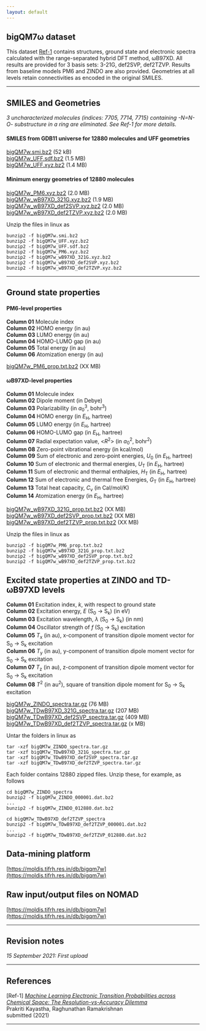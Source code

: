 ```yaml
---
layout: default
---
```


## bigQM7&omega; dataset

This dataset [Ref-1]() contains structures, ground state and electronic spectra calculated with the range-separated hybrid DFT method, &omega;B97XD. All results are provided for 3 basis sets: 3-21G, def2SVP, def2TZVP. Results from baseline models PM6 and ZINDO are also provided. Geometries at all levels retain connectivities as encoded in the original SMILES. 

***

## SMILES and Geometries

_3 uncharacterized molecules (indices: 7705, 7714, 7715) containing -N=N-O- substructure in a ring are eliminated. 
See Ref-1 for more details._


#### SMILES from GDB11 universe for 12880 molecules and UFF geometries
[bigQM7w.smi.bz2](https://drive.google.com/file/d/1UujnGhD7UcgHMyZ6UrYHwW2oroiQOmQy/view?usp=sharing) (52 kB)     
[bigQM7w_UFF.sdf.bz2](https://drive.google.com/file/d/1aeYRGRAwRaYMNNPArpxdd9SPv-0Kfofx/view?usp=sharing) (1.5 MB)     
[bigQM7w_UFF.xyz.bz2](https://drive.google.com/file/d/1qGGJkS3gZIGEqCJ6samtcflkSZCN4uoM/view?usp=sharing) (1.4 MB)      

#### Minimum energy geometries of 12880 molecules

[bigQM7w_PM6.xyz.bz2](https://drive.google.com/file/d/1aSsorhv6fM-SPDpKKri_0SfmJ8XXF9VS/view?usp=sharing) (2.0 MB)     
[bigQM7w_wB97XD_321G.xyz.bz2](https://drive.google.com/file/d/1rAYPSl0GecvWixiqtrwOHz0kHLek3fgW/view?usp=sharing) (1.9 MB)       
[bigQM7w_wB97XD_def2SVP.xyz.bz2](https://drive.google.com/file/d/1CsboCg7HbfAMyDwDrO192Tv6k_uA1QkG/view?usp=sharing) (2.0 MB)      
[bigQM7w_wB97XD_def2TZVP.xyz.bz2](https://drive.google.com/file/d/1mcfQ-ECk30H_YgT-mlcE26Eu8RIamE_t/view?usp=sharing) (2.0 MB)      

Unzip the files in linux as
```
bunzip2 -f bigQM7w.smi.bz2
bunzip2 -f bigQM7w_UFF.xyz.bz2
bunzip2 -f bigQM7w_UFF.sdf.bz2
bunzip2 -f bigQM7w_PM6.xyz.bz2
bunzip2 -f bigQM7w_wB97XD_321G.xyz.bz2
bunzip2 -f bigQM7w_wB97XD_def2SVP.xyz.bz2
bunzip2 -f bigQM7w_wB97XD_def2TZVP.xyz.bz2
```

***

## Ground state properties 

#### PM6-level properties 

**Column 01** Molecule index      
**Column 02** HOMO energy (in au)               
**Column 03** LUMO energy (in au)             
**Column 04** HOMO-LUMO gap (in au)               
**Column 05** Total energy (in au)                  
**Column 06** Atomization energy (in au)      

[bigQM7w_PM6_prop.txt.bz2]() (XX MB)     

#### &omega;B97XD-level properties 

**Column 01** Molecule index           
**Column 02** Dipole moment (in Debye)             
**Column 03** Polarizability (in _a_<sub>0</sub><sup>3</sup>, bohr<sup>3</sup>)              
**Column 04** HOMO energy (in _E_<sub>H</sub>, hartree)               
**Column 05** LUMO energy (in _E_<sub>H</sub>, hartree)                 
**Column 06** HOMO-LUMO gap (in _E_<sub>H</sub>, hartree)             
**Column 07** Radial expectation value, <_R_<sup>2</sup>> (in _a_<sub>0</sub><sup>2</sup>, bohr<sup>2</sup>)             
**Column 08** Zero-point vibrational energy (in kcal/mol)              
**Column 09** Sum of electronic and zero-point energies, _U_<sub>0</sub> (in _E_<sub>H</sub>, hartree)                 
**Column 10** Sum of electronic and thermal energies, _U_<sub>T</sub> (in _E_<sub>H</sub>, hartree)              
**Column 11** Sum of electronic and thermal enthalpies, _H_<sub>T</sub> (in _E_<sub>H</sub>, hartree)                    
**Column 12** Sum of electronic and thermal free Energies, _G_<sub>T</sub> (in _E_<sub>H</sub>, hartree)                
**Column 13** Total heat capacity, _C_<sub>v</sub> (in Cal/mol/K)             
**Column 14** Atomization energy (in _E_<sub>H</sub>, hartree)    
 
[bigQM7w_wB97XD_321G_prop.txt.bz2]() (XX MB)           
[bigQM7w_wB97XD_def2SVP_prop.txt.bz2]() (XX MB)       
[bigQM7w_wB97XD_def2TZVP_prop.txt.bz2]() (XX MB)       

Unzip the files in linux as
```
bunzip2 -f bigQM7w_PM6_prop.txt.bz2            
bunzip2 -f bigQM7w_wB97XD_321G_prop.txt.bz2               
bunzip2 -f bigQM7w_wB97XD_def2SVP_prop.txt.bz2                  
bunzip2 -f bigQM7w_wB97XD_def2TZVP_prop.txt.bz2                         
```

## Excited state properties at ZINDO and TD-&omega;B97XD levels

**Column 01** Excitation index, _k_, with respect to ground state   
**Column 02** Excitation energy, _E_ (S<sub>0</sub>  → S<sub>k</sub>) (in eV)       
**Column 03** Excitation wavelength, _&lambda;_ (S<sub>0</sub>  → S<sub>k</sub>) (in nm)   
**Column 04** Oscillator strength of _f_ (S<sub>0</sub>  → S<sub>k</sub>) excitation  
**Column 05** _T_<sub>x</sub> (in au), x-component of transition dipole moment vector for S<sub>0</sub>  → S<sub>k</sub> excitation          
**Column 06** _T_<sub>y</sub> (in au), y-component of transition dipole moment vector for S<sub>0</sub>  → S<sub>k</sub> excitation        
**Column 07** _T_<sub>z</sub> (in au), z-component of transition dipole moment vector for S<sub>0</sub>  → S<sub>k</sub> excitation    
**Column 08** _T_<sup>2</sup> (in au<sup>2</sup>), square of transition dipole moment  for S<sub>0</sub>  → S<sub>k</sub> excitation 

[bigQM7w_ZINDO_spectra.tar.gz](https://drive.google.com/file/d/1YN6FEkBVEccDAT0ucgnDm2e5Tnz-VtgF/view?usp=sharing) (76 MB)     
[bigQM7w_TDwB97XD_321G_spectra.tar.gz](https://drive.google.com/file/d/1ZSv-8U8DGmQkrGdLpR3jCcyPalD1UpsL/view?usp=sharing) (207 MB)       
[bigQM7w_TDwB97XD_def2SVP_spectra.tar.gz](https://drive.google.com/file/d/1vz3ICMFrUNzROPJkwfqe9VJyWMB6A1Nx/view?usp=sharing) (409 MB)      
[bigQM7w_TDwB97XD_def2TZVP_spectra.tar.gz]() (x MB)      

Untar the folders in linux as

```
tar -xzf bigQM7w_ZINDO_spectra.tar.gz     
tar -xzf bigQM7w_TDwB97XD_321G_spectra.tar.gz   
tar -xzf bigQM7w_TDwB97XD_def2SVP_spectra.tar.gz   
tar -xzf bigQM7w_TDwB97XD_def2TZVP_spectra.tar.gz 
```

Each folder contains 12880 zipped files. Unzip these, for example, as follows
```
cd bigQM7w_ZINDO_spectra
bunzip2 -f bigQM7w_ZINDO_000001.dat.bz2
...
bunzip2 -f bigQM7w_ZINDO_012880.dat.bz2
```

```
cd bigQM7w_TDwB97XD_def2TZVP_spectra
bunzip2 -f bigQM7w_TDwB97XD_def2TZVP_000001.dat.bz2
...
bunzip2 -f bigQM7w_TDwB97XD_def2TZVP_012880.dat.bz2
```
   

## Data-mining platform

[https://moldis.tifrh.res.in/db/bigqm7w](https://moldis.tifrh.res.in/db/bigqm7w)

## Raw input/output files on NOMAD

[https://moldis.tifrh.res.in/db/bigqm7w](https://moldis.tifrh.res.in/db/bigqm7w)


***

## Revision notes

_15 September 2021: First upload_

***

## References
[Ref-1] [_Machine Learning 
Electronic Transition Probabilities across Chemical Space:
The Resolution-vs-Accuracy Dilemma_](https://doi.org/10.1088/2632-2153/abe347)            
Prakriti Kayastha, Raghunathan Ramakrishnan     
submitted (2021)  

***
